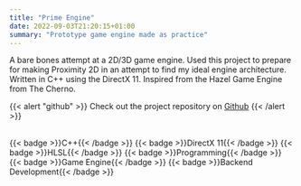 ```yaml
---
title: "Prime Engine"
date: 2022-09-03T21:20:15+01:00
summary: "Prototype game engine made as practice"
---
```


A bare bones attempt at a 2D/3D game engine. Used this project to prepare for making Proximity 2D in an attempt to find my ideal engine architecture. Written in C++ using the DirectX 11. Inspired from the Hazel Game Engine from The Cherno.

{{< alert "github" >}}
Check out the project repository on [Github](https://github.com/ArnavMehta3000/Prime-Engine)
{{< /alert >}}

</br>

<div style="display: flex; flex-wrap: wrap; gap: 10px;">
  {{< badge >}}C++{{< /badge >}}
  {{< badge >}}DirectX 11{{< /badge >}}
  {{< badge >}}HLSL{{< /badge >}}
  {{< badge >}}Programming{{< /badge >}}
  {{< badge >}}Game Engine{{< /badge >}}
  {{< badge >}}Backend Development{{< /badge >}}
</div>
